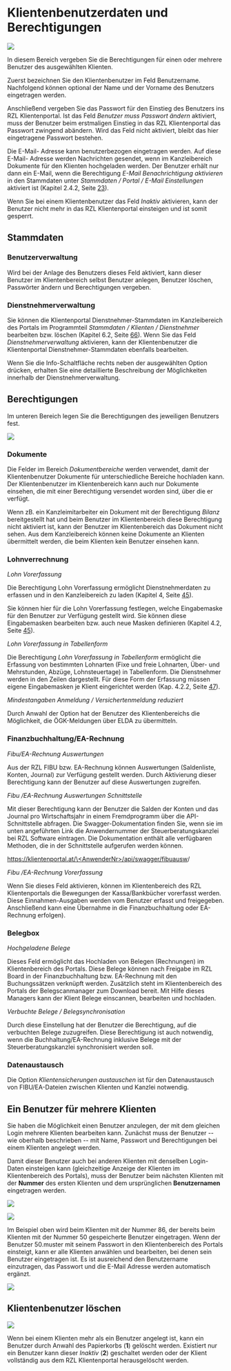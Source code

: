 # Klientenbenutzerdaten und Berechtigungen 

![](img/image19.png)

In diesem Bereich vergeben Sie die Berechtigungen für einen oder mehrere Benutzer des ausgewählten Klienten. 

Zuerst bezeichnen Sie den Klientenbenutzer im Feld Benutzername. 
Nachfolgend können optional der Name und der Vorname des Benutzers eingetragen werden. 

Anschließend vergeben Sie das Passwort für den Einstieg des Benutzers ins RZL Klientenportal. Ist das
Feld *Benutzer muss Passwort ändern* aktiviert, muss der Benutzer beim erstmaligen Einstieg in das RZL Klientenportal das Passwort zwingend abändern. Wird das Feld nicht aktiviert, bleibt das hier eingetragene Passwort bestehen.

Die E-Mail- Adresse kann benutzerbezogen eingetragen werden. Auf diese E-Mail- Adresse werden Nachrichten gesendet, wenn im Kanzleibereich Dokumente für den Klienten hochgeladen werden. Der Benutzer erhält nur dann ein E-Mail, wenn die Berechtigung *E-Mail Benachrichtigung aktivieren* in den Stammdaten unter *Stammdaten / Portal / E-Mail
Einstellungen* aktiviert ist (Kapitel 2.4.2, Seite [23](#e-mail-einstellungen)).

Wenn Sie bei einem Klientenbenutzer das Feld *Inaktiv* aktivieren, kann der Benutzer nicht mehr in das RZL Klientenportal einsteigen und ist somit gesperrt.


## Stammdaten
### Benutzerverwaltung

Wird bei der Anlage des Benutzers dieses Feld aktiviert, kann dieser Benutzer im Klientenbereich selbst Benutzer anlegen, Benutzer löschen, Passwörter ändern und Berechtigungen vergeben.

### Dienstnehmerverwaltung

Sie können die Klientenportal Dienstnehmer-Stammdaten im Kanzleibereich des Portals im Programmteil *Stammdaten / Klienten / Dienstnehmer* bearbeiten bzw. löschen (Kapitel 6.2, Seite [66](#stammdaten-dienstnehmer-im-rzl-klientenportal)). Wenn Sie das Feld *Dienstnehmerverwaltung* aktivieren, kann der Klientenbenutzer die Klientenportal Dienstnehmer-Stammdaten ebenfalls bearbeiten.

Wenn Sie die Info-Schaltfläche rechts neben der ausgewählten Option drücken, erhalten Sie eine detaillierte Beschreibung der Möglichkeiten innerhalb der Dienstnehmerverwaltung.


## Berechtigungen 

Im unteren Bereich legen Sie die Berechtigungen des jeweiligen Benutzers fest.

![](img/image21.png)

### Dokumente 

Die Felder im Bereich *Dokumentbereiche* werden verwendet, damit der Klientenbenutzer Dokumente für unterschiedliche Bereiche hochladen kann. Der Klientenbenutzer im Klientenbereich kann auch nur Dokumente einsehen, die mit einer Berechtigung versendet worden sind, über die er verfügt.

Wenn zB. ein Kanzleimitarbeiter ein Dokument mit der Berechtigung *Bilanz* bereitgestellt hat und beim Benutzer im Klientenbereich diese Berechtigung nicht aktiviert ist, kann der Benutzer im Klientenbereich das Dokument nicht sehen. Aus dem Kanzleibereich können keine Dokumente an Klienten übermittelt werden, die beim Klienten kein Benutzer einsehen
kann.

### Lohnverrechnung 

*Lohn Vorerfassung*

Die Berechtigung Lohn Vorerfassung ermöglicht Dienstnehmerdaten zu erfassen und in den Kanzleibereich zu laden (Kapitel 4, Seite [45](#lohnverrechnung-2)).

Sie können hier für die Lohn Vorerfassung festlegen, welche Eingabemaske für den Benutzer zur Verfügung gestellt wird. Sie können diese Eingabemasken bearbeiten bzw. auch neue Masken definieren (Kapitel 4.2, Seite [45](#eingabemasken-für-klienten-konfigurieren)).

*Lohn Vorerfassung in Tabellenform*

Die Berechtigung *Lohn Vorerfassung in Tabellenform* ermöglicht die Erfassung von bestimmten Lohnarten (Fixe und freie Lohnarten, Über- und Mehrstunden, Abzüge, Lohnsteuertage) in Tabellenform. Die Dienstnehmer werden in den Zeilen dargestellt. Für diese Form der Erfassung müssen eigene Eingabemasken je Klient eingerichtet werden (Kap. 4.2.2, Seite
[47](#eingabemasken-für-die-tabellenerfassung-laufende-änderungen)).

*Mindestangaben Anmeldung / Versichertenmeldung reduziert*

Durch Anwahl der Option hat der Benutzer des Klientenbereichs die Möglichkeit, die ÖGK-Meldungen über ELDA zu übermitteln.

### Finanzbuchhaltung/EA-Rechnung 

*Fibu/EA-Rechnung Auswertungen*

Aus der RZL FIBU bzw. EA-Rechnung können Auswertungen (Saldenliste, Konten, Journal) zur Verfügung gestellt werden. Durch Aktivierung dieser Berechtigung kann der Benutzer auf diese Auswertungen zugreifen.

*Fibu /EA-Rechnung Auswertungen Schnittstelle*

Mit dieser Berechtigung kann der Benutzer die Salden der Konten und das Journal pro Wirtschaftsjahr in einem Fremdprogramm über die API-Schnittstelle abfragen. Die Swagger-Dokumentation finden Sie, wenn sie im unten angeführten Link die Anwendernummer der Steuerberatungskanzlei bei RZL Software eintragen. Die Dokumentation
enthält alle verfügbaren Methoden, die in der Schnittstelle aufgerufen werden können.

[https://klientenportal.at/\<AnwenderNr\>/api/swagger/fibuausw](https://klientenportal.at/%3cAnwenderNr%3e/api/swagger/fibuausw)/

*Fibu /EA-Rechnung Vorerfassung*

Wenn Sie dieses Feld aktivieren, können im Klientenbereich des RZL Klientenportals die Bewegungen der Kassa/Bankbücher vorerfasst werden. Diese Einnahmen-Ausgaben werden vom Benutzer erfasst und freigegeben. Anschließend kann eine Übernahme in die Finanzbuchhaltung oder EA-Rechnung erfolgen).

### Belegbox 

*Hochgeladene Belege*

Dieses Feld ermöglicht das Hochladen von Belegen (Rechnungen) im Klientenbereich des Portals. Diese Belege können nach Freigabe im RZL Board in der Finanzbuchhaltung bzw. EA-Rechnung mit den Buchungssätzen verknüpft werden. Zusätzlich steht im Klientenbereich des Portals der Belegscanmanager zum Download bereit. Mit Hilfe dieses Managers kann der
Klient Belege einscannen, bearbeiten und hochladen.

*Verbuchte Belege / Belegsynchronisation*

Durch diese Einstellung hat der Benutzer die Berechtigung, auf die verbuchten Belege zuzugreifen. Diese Berechtigung ist auch notwendig, wenn die Buchhaltung/EA-Rechnung inklusive Belege mit der Steuerberatungskanzlei synchronisiert werden soll.

### Datenaustausch 

Die Option *Klientensicherungen austauschen* ist für den Datenaustausch von FIBU/EA-Dateien zwischen Klienten und Kanzlei notwendig.

## Ein Benutzer für mehrere Klienten 

Sie haben die Möglichkeit einen Benutzer anzulegen, der mit dem gleichen Login mehrere Klienten bearbeiten kann. Zunächst muss der Benutzer -- wie oberhalb beschrieben -- mit Name, Passwort und Berechtigungen bei einem Klienten angelegt werden.

Damit dieser Benutzer auch bei anderen Klienten mit denselben Login-Daten einsteigen kann (gleichzeitige Anzeige der Klienten im Klientenbereich des Portals), muss der Benutzer beim nächsten Klienten mit der **Nummer** des ersten Klienten und dem ursprünglichen **Benutzernamen** eingetragen werden.

![](img/image22.png)

![](img/image23.png)

Im Beispiel oben wird beim Klienten mit der Nummer 86, der bereits beim Klienten mit der Nummer 50 gespeicherte Benutzer eingetragen. Wenn der Benutzer 50.muster mit seinem Passwort in den Klientenbereich des Portals einsteigt, kann er alle Klienten anwählen und bearbeiten, bei denen sein Benutzer eingetragen ist. Es ist ausreichend den Benutzername einzutragen, das Passwort und die E-Mail Adresse werden automatisch ergänzt.


![](img/image24.png)

## Klientenbenutzer löschen

![](img/image-1.png)

Wenn bei einem Klienten mehr als ein Benutzer angelegt ist, kann ein Benutzer durch Anwahl des Papierkorbs (**1**) gelöscht werden. Existiert nur ein Benutzer kann dieser *Inaktiv* (**2**) geschaltet werden oder der Klient vollständig aus dem RZL Klientenportal herausgelöscht werden.

